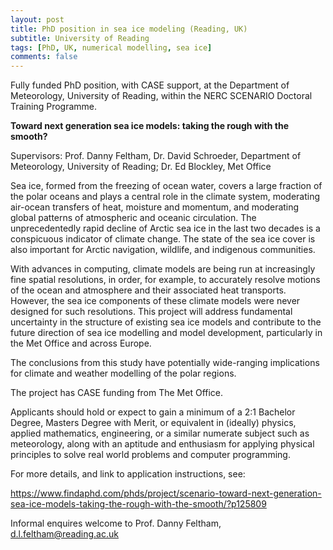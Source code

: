```yaml
---
layout: post
title: PhD position in sea ice modeling (Reading, UK)
subtitle: University of Reading
tags: [PhD, UK, numerical modelling, sea ice]
comments: false
---
```

Fully funded PhD position, with CASE support, at the Department of Meteorology, University of Reading, within the NERC SCENARIO Doctoral Training Programme.

**Toward next generation sea ice models: taking the rough with the smooth?**

Supervisors: Prof. Danny Feltham, Dr. David Schroeder, Department of Meteorology, University of Reading; Dr. Ed Blockley, Met Office

Sea ice, formed from the freezing of ocean water, covers a large fraction of the polar oceans and plays a central role in the climate system, moderating air-ocean transfers of heat, moisture and momentum, and moderating global patterns of atmospheric and oceanic circulation. The unprecedentedly rapid decline of Arctic sea ice in the last two decades is a conspicuous indicator of climate change. The state of the sea ice cover is also important for Arctic navigation, wildlife, and indigenous communities.

With advances in computing, climate models are being run at increasingly fine spatial resolutions, in order, for example, to accurately resolve motions of the ocean and atmosphere and their associated heat transports. However, the sea ice components of these climate models were never designed for such resolutions. This project will address fundamental uncertainty in the structure of existing sea ice models and contribute to the future direction of sea ice modelling and model development, particularly in the Met Office and across Europe.

The conclusions from this study have potentially wide-ranging implications for climate and weather modelling of the polar regions.

The project has CASE funding from The Met Office.

Applicants should hold or expect to gain a minimum of a 2:1 Bachelor Degree, Masters Degree with Merit, or equivalent in (ideally) physics, applied mathematics, engineering, or a similar numerate subject such as meteorology, along with an aptitude and enthusiasm for applying physical principles to solve real world problems and computer programming.

For more details, and link to application instructions, see:

https://www.findaphd.com/phds/project/scenario-toward-next-generation-sea-ice-models-taking-the-rough-with-the-smooth/?p125809

Informal enquires welcome to Prof. Danny Feltham, d.l.feltham@reading.ac.uk
